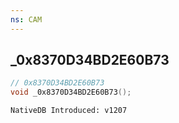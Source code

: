 ```yaml
---
ns: CAM
---
```

## _0x8370D34BD2E60B73

```c
// 0x8370D34BD2E60B73
void _0x8370D34BD2E60B73();
```

```
NativeDB Introduced: v1207
```

